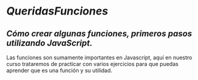 # **_QueridasFunciones_**

## **_Cómo crear algunas funciones, primeros pasos utilizando JavaScript._**
Las funciones son sumamente importantes en Javascript, aquí en nuestro curso trataremos de practicar con varios ejercicios para que puedas aprender que es una función y su utilidad.
